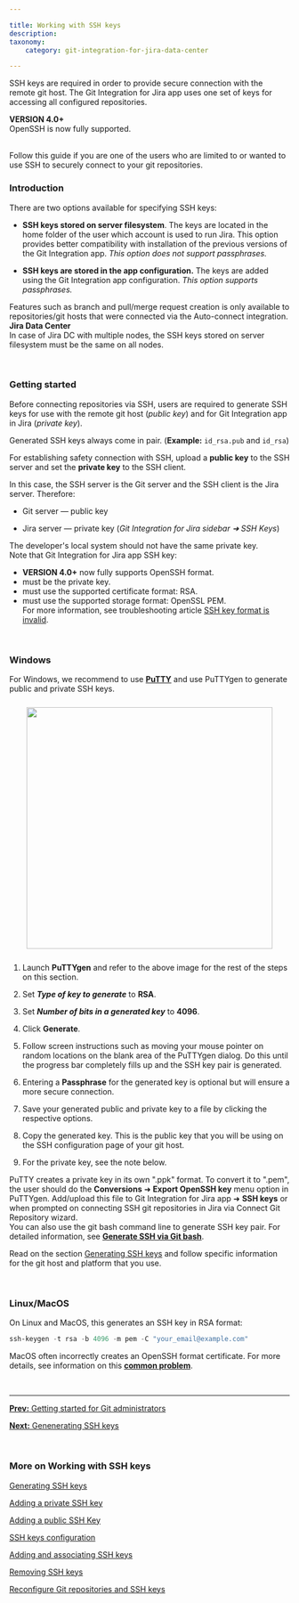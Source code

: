 ```yaml
---

title: Working with SSH keys
description:
taxonomy:
    category: git-integration-for-jira-data-center

---
```


SSH keys are required in order to provide secure connection with the remote git host. The Git Integration for Jira app uses one set of keys for accessing all configured repositories.

<div class="bbb-callout bbb--info">
    <div class="irow">
    <div class="ilogobox">
        <span class="logoimg"></span>
    </div>
    <div class="imsgbox">
        <b>VERSION 4.0+</b><br>
        OpenSSH is now fully supported.
    </div>
    </div>
</div>
<br>

Follow this guide if you are one of the users who are limited to or wanted to use SSH to securely connect to your git repositories.

### Introduction

There are two options available for specifying SSH keys:

*   **SSH keys stored on server filesystem**. The keys are located in the home folder of the user which account is used to run Jira. This option provides better compatibility with installation of the previous versions of the Git Integration app. _This option does not support passphrases._

*   **SSH keys are stored in the app configuration.** The keys are added using the Git Integration app configuration. _This option supports passphrases._

<div class="bbb-callout bbb--note">
  <div class="irow">
    <div class="ilogobox">
      <span class="logoimg"></span>
    </div>
    <div class="imsgbox">
      Features such as branch and pull/merge request creation is only available to repositories/git hosts that were connected via the Auto-connect integration.
    </div>
  </div>
</div>

<div class="bbb-callout bbb--tip">
  <div class="irow">
    <div class="ilogobox">
      <span class="logoimg"></span>
    </div>
    <div class="imsgbox">
      <b>Jira Data Center</b><br>
      In case of Jira DC with multiple nodes, the SSH keys stored on server filesystem must be the same on all nodes.
    </div>
  </div>
</div>

&nbsp;

### Getting started

Before connecting repositories via SSH, users are required to generate SSH keys for use with the remote git host (_public key_) and for Git Integration app in Jira (_private key_).

Generated SSH keys always come in pair. (**Example:** `id_rsa.pub` and `id_rsa`)

For establishing safety connection with SSH, upload a **public key** to the SSH server and set the **private key** to the SSH client.

In this case, the SSH server is the Git server and the SSH client is the Jira server. Therefore:

*   Git server — public key

*   Jira server — private key (_Git Integration for Jira sidebar ➜ SSH Keys_)

<div class="bbb-callout bbb--alert">
  <div class="irow">
    <div class="ilogobox">
      <span class="logoimg"></span>
    </div>
    <div class="imsgbox">
      The developer's local system should not have the same private key.
    </div>
  </div>
</div>

<div class="bbb-callout bbb--note">
  <div class="irow">
    <div class="ilogobox">
      <span class="logoimg"></span>
    </div>
    <div class="imsgbox">
        Note that Git Integration for Jira app SSH key:
        <ul>
          <li><b>VERSION 4.0+</b> now fully supports OpenSSH format.</li>
          <li>must be the private key.</li>
          <li>must use the supported certificate format: RSA.</li>
          <li>must use the supported storage format: OpenSSL PEM.</li>
        </li>
        For more information, see troubleshooting article <a href='/git-intengration-for-jira-data-center/SSH-key-file-format-is-invalid-gij-self-managed'>SSH key format is invalid</a>.
    </div>
  </div>
</div>

&nbsp;

### Windows

For Windows, we recommend to use <a href='https://www.putty.org/'><b>PuTTY</b></a> and use PuTTYgen to generate public and private SSH keys.

<img src='/wp-content/uploads/gij-puttygen-key-dlg.png' width=442 height=434 style='display:block;margin:25px auto;max-width:100%' />

1. Launch **PuTTYgen** and refer to the above image for the rest of the steps on this section.

2. Set _**Type of key to generate**_ to **RSA**.

3. Set _**Number of bits in a generated key**_ to **4096**.

4. Click **Generate**.

5. Follow screen instructions such as moving your mouse pointer on random locations on the blank area of the PuTTYgen dialog. Do this until the progress bar completely fills up and the SSH key pair is generated.

6. Entering a **Passphrase** for the generated key is optional but will ensure a more secure connection.

7. Save your generated public and private key to a file by clicking the respective options.

8. Copy the generated key. This is the public key that you will be using on the SSH configuration page of your git host.

9. For the private key, see the note below.

<div class="bbb-callout bbb--note">
    <div class="irow">
    <div class="ilogobox">
        <span class="logoimg"></span>
    </div>
    <div class="imsgbox">
        PuTTY creates a private key in its own ".ppk" format. To convert it to ".pem", the user should do the <b>Conversions</b> ➜ <b>Export OpenSSH key</b> menu option in PuTTYgen. Add/upload this file to Git Integration for Jira app ➜ <b>SSH keys</b> or when prompted on connecting SSH git repositories in Jira via Connect Git Repository wizard.
    </div>
    </div>
</div>

<div class="bbb-callout bbb--tip">
    <div class="irow">
    <div class="ilogobox">
        <span class="logoimg"></span>
    </div>
    <div class="imsgbox">
        You can also use the git bash command line to generate SSH key pair. For detailed information, see <a href='https://git-scm.com/book/en/v2/Git-on-the-Server-Generating-Your-SSH-Public-Key'><b>Generate SSH via Git bash</b></a>.
    </div>
    </div>
</div>

Read on the section [Generating SSH keys](/git-integration-for-jira-dta-center/generating-ssh-keys-gij-self-managed) and follow specific information for the git host and platform that you use.

&nbsp;

### Linux/MacOS

On Linux and MacOS, this generates an SSH key in RSA format:

```powershell
ssh-keygen -t rsa -b 4096 -m pem -C "your_email@example.com"
```

MacOS often incorrectly creates an OpenSSH format certificate. For more details, see information on this <a href='https://serverfault.com/questions/939909/ssh-keygen-does-not-create-rsa-private-key'><b>common problem</b></a>.

&nbsp;
* * *

[**Prev:** Getting started for Git administrators](/git-integration-for-jira-data-center/Getting-started-for-Git-administrators-gij-self-managed)

[**Next:** Genenerating SSH keys](/git-integration-for-jira-data-center/generating-ssh-keys-gij-self-managed)

&nbsp;

### More on Working with SSH keys

[Generating SSH keys](/git-integration-for-jira-data-center/generating-ssh-keys-gij-self-managed)

[Adding a private SSH key](/git-integration-for-jira-data-center/adding-a-private-ssh-key-gij-self-managed)

[Adding a public SSH Key](/git-integration-for-jira-data-center/adding-a-public-ssh-key-gij-self-managed)

[SSH keys configuration](/git-integration-for-jira-data-center/ssh-keys-configuration-gij-self-managed)

[Adding and associating SSH keys](/git-integration-for-jira-data-center/adding-and-associating-ssh-keys-gij-self-managed)

[Removing SSH keys](/git-integration-for-jira-data-center/removing-ssh-keys-gij-self-managed)

[Reconfigure Git repositories and SSH keys](/git-integration-for-jira-data-center/reconfigure-git-repositories-and-ssh-keys-gij-self-managed)


